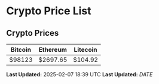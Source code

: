 # Crypto Price List

## Crypto Prices
| Bitcoin | Ethereum | Litecoin |
| ------- | -------- | -------- |
| $98123 | $2697.65 | $104.92 |
**Last Updated:** 2025-02-07 18:39 UTC
**Last Updated:** $DATE$
